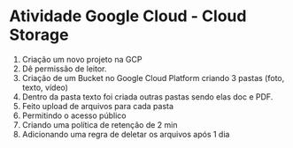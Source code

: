 # Atividade Google Cloud -  Cloud Storage


1. Criação um novo projeto na GCP
2. Dê permissão de leitor.
3. Criação de um Bucket no Google Cloud Platform criando 3 pastas (foto, texto, vídeo)
4. Dentro da pasta texto foi criada outras pastas sendo elas doc e PDF.
5. Feito upload de arquivos para cada pasta
6. Permitindo o acesso público
7. Criando uma política de retenção de 2 min
8. Adicionando uma regra de deletar os arquivos após 1 dia
